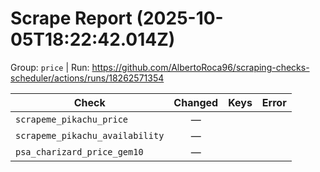 # Scrape Report (2025-10-05T18:22:42.014Z)

Group: `price`  |  Run: https://github.com/AlbertoRoca96/scraping-checks-scheduler/actions/runs/18262571354

| Check | Changed | Keys | Error |
|---|:---:|:--|:--|
| `scrapeme_pikachu_price` | — |  |  |
| `scrapeme_pikachu_availability` | — |  |  |
| `psa_charizard_price_gem10` | — |  |  |
